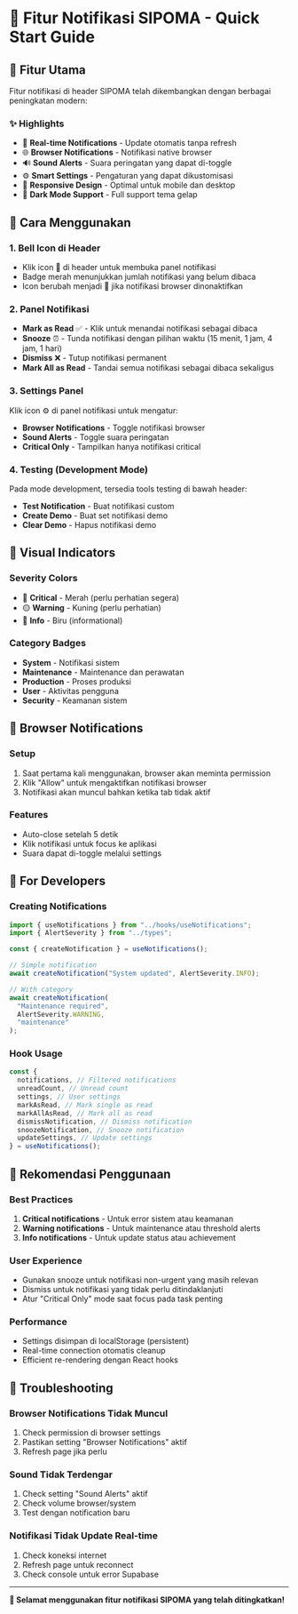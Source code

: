 # 🔔 Fitur Notifikasi SIPOMA - Quick Start Guide

## 🎯 Fitur Utama

Fitur notifikasi di header SIPOMA telah dikembangkan dengan berbagai peningkatan modern:

### ✨ Highlights

- 🔴 **Real-time Notifications** - Update otomatis tanpa refresh
- 🌐 **Browser Notifications** - Notifikasi native browser
- 🔊 **Sound Alerts** - Suara peringatan yang dapat di-toggle
- ⚙️ **Smart Settings** - Pengaturan yang dapat dikustomisasi
- 📱 **Responsive Design** - Optimal untuk mobile dan desktop
- 🌙 **Dark Mode Support** - Full support tema gelap

## 🚀 Cara Menggunakan

### 1. Bell Icon di Header

- Klik icon 🔔 di header untuk membuka panel notifikasi
- Badge merah menunjukkan jumlah notifikasi yang belum dibaca
- Icon berubah menjadi 🔕 jika notifikasi browser dinonaktifkan

### 2. Panel Notifikasi

- **Mark as Read** ✅ - Klik untuk menandai notifikasi sebagai dibaca
- **Snooze** ⏰ - Tunda notifikasi dengan pilihan waktu (15 menit, 1 jam, 4 jam, 1 hari)
- **Dismiss** ❌ - Tutup notifikasi permanent
- **Mark All as Read** - Tandai semua notifikasi sebagai dibaca sekaligus

### 3. Settings Panel

Klik icon ⚙️ di panel notifikasi untuk mengatur:

- **Browser Notifications** - Toggle notifikasi browser
- **Sound Alerts** - Toggle suara peringatan
- **Critical Only** - Tampilkan hanya notifikasi critical

### 4. Testing (Development Mode)

Pada mode development, tersedia tools testing di bawah header:

- **Test Notification** - Buat notifikasi custom
- **Create Demo** - Buat set notifikasi demo
- **Clear Demo** - Hapus notifikasi demo

## 🎨 Visual Indicators

### Severity Colors

- 🔴 **Critical** - Merah (perlu perhatian segera)
- 🟡 **Warning** - Kuning (perlu perhatian)
- 🔵 **Info** - Biru (informational)

### Category Badges

- **System** - Notifikasi sistem
- **Maintenance** - Maintenance dan perawatan
- **Production** - Proses produksi
- **User** - Aktivitas pengguna
- **Security** - Keamanan sistem

## 📱 Browser Notifications

### Setup

1. Saat pertama kali menggunakan, browser akan meminta permission
2. Klik "Allow" untuk mengaktifkan notifikasi browser
3. Notifikasi akan muncul bahkan ketika tab tidak aktif

### Features

- Auto-close setelah 5 detik
- Klik notifikasi untuk focus ke aplikasi
- Suara dapat di-toggle melalui settings

## 🔧 For Developers

### Creating Notifications

```typescript
import { useNotifications } from "../hooks/useNotifications";
import { AlertSeverity } from "../types";

const { createNotification } = useNotifications();

// Simple notification
await createNotification("System updated", AlertSeverity.INFO);

// With category
await createNotification(
  "Maintenance required",
  AlertSeverity.WARNING,
  "maintenance"
);
```

### Hook Usage

```typescript
const {
  notifications, // Filtered notifications
  unreadCount, // Unread count
  settings, // User settings
  markAsRead, // Mark single as read
  markAllAsRead, // Mark all as read
  dismissNotification, // Dismiss notification
  snoozeNotification, // Snooze notification
  updateSettings, // Update settings
} = useNotifications();
```

## 🌟 Rekomendasi Penggunaan

### Best Practices

1. **Critical notifications** - Untuk error sistem atau keamanan
2. **Warning notifications** - Untuk maintenance atau threshold alerts
3. **Info notifications** - Untuk update status atau achievement

### User Experience

- Gunakan snooze untuk notifikasi non-urgent yang masih relevan
- Dismiss untuk notifikasi yang tidak perlu ditindaklanjuti
- Atur "Critical Only" mode saat focus pada task penting

### Performance

- Settings disimpan di localStorage (persistent)
- Real-time connection otomatis cleanup
- Efficient re-rendering dengan React hooks

## 🐛 Troubleshooting

### Browser Notifications Tidak Muncul

1. Check permission di browser settings
2. Pastikan setting "Browser Notifications" aktif
3. Refresh page jika perlu

### Sound Tidak Terdengar

1. Check setting "Sound Alerts" aktif
2. Check volume browser/system
3. Test dengan notification baru

### Notifikasi Tidak Update Real-time

1. Check koneksi internet
2. Refresh page untuk reconnect
3. Check console untuk error Supabase

---

**🎉 Selamat menggunakan fitur notifikasi SIPOMA yang telah ditingkatkan!**

